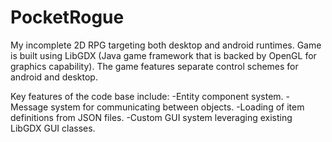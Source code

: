 # PocketRogue
My incomplete 2D RPG targeting both desktop and android runtimes. Game is built using LibGDX (Java game framework that is backed by OpenGL for graphics capability). The game features separate control schemes for android and desktop.

Key features of the code base include:
-Entity component system.
-Message system for communicating between objects.
-Loading of item definitions from JSON files.
-Custom GUI system leveraging existing LibGDX GUI classes.
